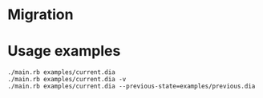 Migration
=========

# Usage examples

```
./main.rb examples/current.dia
./main.rb examples/current.dia -v
./main.rb examples/current.dia --previous-state=examples/previous.dia
```
